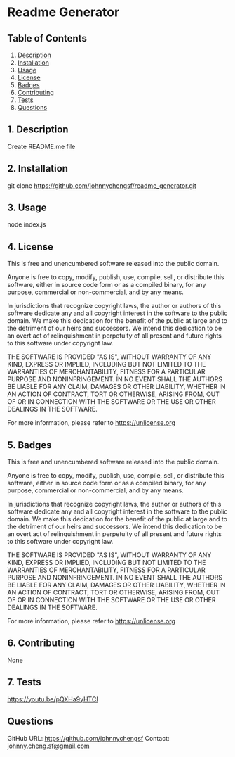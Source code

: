 # Readme Generator

## Table of Contents

1. [ Description ](#description)
2. [ Installation ](#installation)
3. [ Usage ](#usage)
4. [ License ](#license)
5. [ Badges ](#badges)
6. [ Contributing ](#contributing)
7. [ Tests ](#tests)
8. [ Questions ](#questions)

<a name="description"></a>
## 1. Description

Create README.me file

<a name="installation"></a>
## 2. Installation

git clone https://github.com/johnnychengsf/readme_generator.git

<a name="usage"></a>
## 3. Usage

node index.js

<a name="license"></a>
## 4. License

This is free and unencumbered software released into the public domain.

Anyone is free to copy, modify, publish, use, compile, sell, or
distribute this software, either in source code form or as a compiled
binary, for any purpose, commercial or non-commercial, and by any
means.

In jurisdictions that recognize copyright laws, the author or authors
of this software dedicate any and all copyright interest in the
software to the public domain. We make this dedication for the benefit
of the public at large and to the detriment of our heirs and
successors. We intend this dedication to be an overt act of
relinquishment in perpetuity of all present and future rights to this
software under copyright law.

THE SOFTWARE IS PROVIDED "AS IS", WITHOUT WARRANTY OF ANY KIND,
EXPRESS OR IMPLIED, INCLUDING BUT NOT LIMITED TO THE WARRANTIES OF
MERCHANTABILITY, FITNESS FOR A PARTICULAR PURPOSE AND NONINFRINGEMENT.
IN NO EVENT SHALL THE AUTHORS BE LIABLE FOR ANY CLAIM, DAMAGES OR
OTHER LIABILITY, WHETHER IN AN ACTION OF CONTRACT, TORT OR OTHERWISE,
ARISING FROM, OUT OF OR IN CONNECTION WITH THE SOFTWARE OR THE USE OR
OTHER DEALINGS IN THE SOFTWARE.

For more information, please refer to <https://unlicense.org>

<a name="badges"></a>
## 5. Badges

This is free and unencumbered software released into the public domain.

Anyone is free to copy, modify, publish, use, compile, sell, or
distribute this software, either in source code form or as a compiled
binary, for any purpose, commercial or non-commercial, and by any
means.

In jurisdictions that recognize copyright laws, the author or authors
of this software dedicate any and all copyright interest in the
software to the public domain. We make this dedication for the benefit
of the public at large and to the detriment of our heirs and
successors. We intend this dedication to be an overt act of
relinquishment in perpetuity of all present and future rights to this
software under copyright law.

THE SOFTWARE IS PROVIDED "AS IS", WITHOUT WARRANTY OF ANY KIND,
EXPRESS OR IMPLIED, INCLUDING BUT NOT LIMITED TO THE WARRANTIES OF
MERCHANTABILITY, FITNESS FOR A PARTICULAR PURPOSE AND NONINFRINGEMENT.
IN NO EVENT SHALL THE AUTHORS BE LIABLE FOR ANY CLAIM, DAMAGES OR
OTHER LIABILITY, WHETHER IN AN ACTION OF CONTRACT, TORT OR OTHERWISE,
ARISING FROM, OUT OF OR IN CONNECTION WITH THE SOFTWARE OR THE USE OR
OTHER DEALINGS IN THE SOFTWARE.

For more information, please refer to <https://unlicense.org>

<a name="contributing"></a>
## 6. Contributing

None

<a name="tests"></a>
## 7. Tests

https://youtu.be/pQXHa9yHTCI

<a name="questions"></a>
## Questions

GitHub URL: https://github.com/johnnychengsf
Contact: johnny.cheng.sf@gmail.com